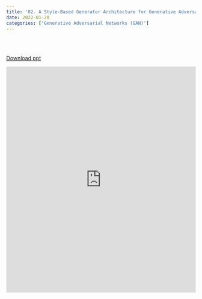 ```yaml
---
title: '02. A Style-Based Generator Architecture for Generative Adversarial Networks'
date: 2022-01-20
categories: ['Generative Adversarial Networks (GAN)']
---
```


<br><br>

[Download ppt](/ppt/2.pptx)

<center>
<iframe src="https://docs.google.com/presentation/d/e/2PACX-1vQ8Poi4d-ZecIcvm3Zg0WOswkemMWPxN6Vt3nk1j_2dqRdICpy19EtkhhWThwJTiLgD5PrPTIWLWD34/embed?start=false&loop=false&delayms=3000" frameborder="0" width="100%" height="600" allowfullscreen="true" mozallowfullscreen="true" webkitallowfullscreen="true" min-width="350px"></iframe>
</center>

<br>

<script src="https://utteranc.es/client.js"
        repo="RTOS-KGU/RTOS-utterances-comment"
        issue-term="pathname"
        label="Comment"
        theme="github-light"
        crossorigin="anonymous"
        async>
</script>